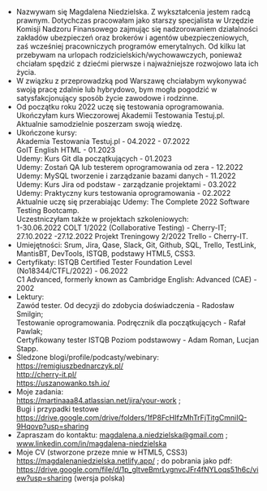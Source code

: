 - Nazwywam się Magdalena Niedzielska. Z wykształcenia jestem radcą prawnym. Dotychczas pracowałam jako starszy specjalista w Urzędzie Komisji Nadzoru Finansowego zajmując się nadzorowaniem działalności zakładów ubezpieczeń oraz brokerów i agentów ubezpieczeniowych, zaś wcześniej pracowniczych programów emerytalnych.
Od kilku lat przebywam na urlopach rodzicielskich/wychowawczych, ponieważ chciałam spędzić z dziećmi pierwsze i najważniejsze rozwojowo lata ich życia.
- W związku z przeprowadzką pod Warszawę chciałabym wykonywać swoją pracę zdalnie lub hybrydowo, bym mogła pogodzić w satysfakcjonujący sposób życie zawodowe i rodzinne.
- Od początku roku 2022 uczę się testowania oprogramowania.<br/> Ukończyłam kurs Wieczorowej Akademii Testowania Testuj.pl.<br/> Aktualnie samodzielnie poszerzam swoją wiedzę.
- Ukończone kursy: <br/>
Akademia Testowania Testuj.pl - 04.2022 - 07.2022<br/>
GoIT English HTML - 01.2023<br/>
Udemy: Kurs Git dla początkujących - 01.2023<br/>
Udemy: Zostań QA lub testerem oprogramowania od zera - 12.2022<br/>
Udemy: MySQL tworzenie i zarządzanie bazami danych - 11.2022<br/>
Udemy: Kurs Jira od podstaw - zarządzanie projektami - 03.2022<br/>
Udemy: Praktyczny kurs testowania oprogramowania - 02.2022<br/>
Aktualnie uczę się przerabiając Udemy: The Complete 2022 Software Testing Bootcamp.<br/>
Uczestniczyłam także w projektach szkoleniowych:<br/>
1-30.06.2022 COLT 1/2022 (Collaborative Testing) - Cherry-IT;<br/>
27.10.2022 -27.12.2022 Projekt Treningowy 2/2022 Trello - Cherry-IT.<br/>
- Umiejętności: Srum, Jira, Qase, Slack, Git, Github, SQL, Trello, TestLink, MantisBT, DevTools, ISTQB, podstawy HTML5, CSS3.<br/>
- Certyfikaty: ISTQB Certified Tester Foundation Level (No18344/CTFL/2022) - 06.2022<br/> C1 Advanced, formerly known as Cambridge English: Advanced (CAE) - 2002<br/>
- Lektury:<br/>
Zawód tester. Od decyzji do zdobycia doświadczenia - Radosław Smilgin;<br/>
Testowanie oprogramowania. Podręcznik dla początkujących - Rafał Pawlak;<br/>
Certyfikowany tester ISTQB Poziom podstawowy - Adam Roman, Lucjan Stapp.<br/>
- Śledzone blogi/profile/podcasty/webinary:<br/>
https://remigiuszbednarczyk.pl/ <br/>
http://cherry-it.pl/ <br/>
https://uszanowanko.tsh.io/<br/>
- Moje zadania:<br/> https://martinaaa84.atlassian.net/jira/your-work ; <br/>Bugi i przypadki testowe https://drive.google.com/drive/folders/1fP8FcHIfzMhTrFjTitgCmniIQ-9Hqovp?usp=sharing
- Zapraszam do kontaktu: magdalena.a.niedzielska@gmail.com ; www.linkedin.com/in/magdalena-niedzielska 
- Moje CV (stworzone przeze mnie w HTML5, CSS3) https://magdalenaniedzielska.netlify.app/ ; do pobrania jako pdf: https://drive.google.com/file/d/1p_gltveBmrLygnvcJFr4fNYLoqs51h6c/view?usp=sharing  (wersja polska)





<!---
MagdalenaNiedzielska/MagdalenaNiedzielska is a ✨ special ✨ repository because its `README.md` (this file) appears on your GitHub profile.
You can click the Preview link to take a look at your changes.
--->
